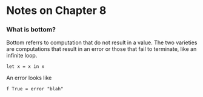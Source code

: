 # Notes on Chapter 8

### What is bottom?

Bottom referrs to computation that do not result in a value. The two varieties are computations that result in an error
or those that fail to terminate, like an infinite loop.

``` let x = x in x ```

An error looks like

``` f True = error "blah" ```



